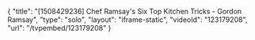 {
    "title": "[1508429236] Chef Ramsay's Six Top Kitchen Tricks - Gordon Ramsay",
    "type": "solo",
    "layout": "iframe-static",
    "videoId": "123179208",
    "url": "\/tvpembed\/123179208"
}